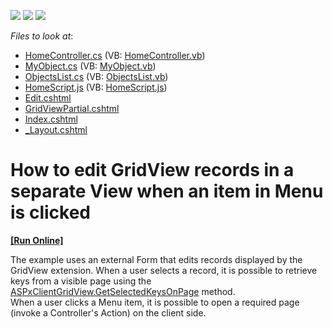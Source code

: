 <!-- default badges list -->
![](https://img.shields.io/endpoint?url=https://codecentral.devexpress.com/api/v1/VersionRange/128551429/14.1.3%2B)
[![](https://img.shields.io/badge/Open_in_DevExpress_Support_Center-FF7200?style=flat-square&logo=DevExpress&logoColor=white)](https://supportcenter.devexpress.com/ticket/details/E3609)
[![](https://img.shields.io/badge/📖_How_to_use_DevExpress_Examples-e9f6fc?style=flat-square)](https://docs.devexpress.com/GeneralInformation/403183)
<!-- default badges end -->
<!-- default file list -->
*Files to look at*:

* [HomeController.cs](./CS/Controllers/HomeController.cs) (VB: [HomeController.vb](./VB/Controllers/HomeController.vb))
* [MyObject.cs](./CS/Models/MyObject.cs) (VB: [MyObject.vb](./VB/Models/MyObject.vb))
* [ObjectsList.cs](./CS/Models/ObjectsList.cs) (VB: [ObjectsList.vb](./VB/Models/ObjectsList.vb))
* [HomeScript.js](./CS/Scripts/HomeScript.js) (VB: [HomeScript.js](./VB/Scripts/HomeScript.js))
* [Edit.cshtml](./CS/Views/Home/Edit.cshtml)
* [GridViewPartial.cshtml](./CS/Views/Home/GridViewPartial.cshtml)
* [Index.cshtml](./CS/Views/Home/Index.cshtml)
* [_Layout.cshtml](./CS/Views/Shared/_Layout.cshtml)
<!-- default file list end -->
# How to edit GridView records in a separate View when an item in Menu is clicked
<!-- run online -->
**[[Run Online]](https://codecentral.devexpress.com/e3609/)**
<!-- run online end -->


<p>The example uses an external Form that edits records displayed by the GridView extension. When a user selects a record, it is possible to retrieve keys from a visible page using the <a href="http://documentation.devexpress.com/#AspNet/DevExpressWebASPxGridViewScriptsASPxClientGridView_GetSelectedKeysOnPagetopic"><u>ASPxClientGridView.GetSelectedKeysOnPage</u></a> method.<br />
When a user clicks a Menu item, it is possible to open a required page (invoke a Controller's Action) on the client side.</p>

<br/>



